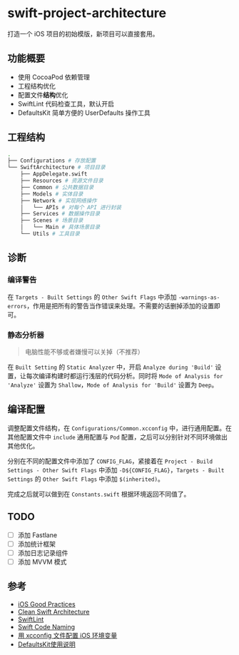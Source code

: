 # swift-project-architecture

打造一个 iOS 项目的初始模版，新项目可以直接套用。

## 功能概要

- 使用 CocoaPod 依赖管理
- 工程结构优化
- 配置文件**结构**优化
- SwiftLint 代码检查工具，默认开启
- DefaultsKit 简单方便的 UserDefaults 操作工具

## 工程结构

```sh
.
├── Configurations # 存放配置
└── SwiftArchitecture # 项目目录
    ├── AppDelegate.swift
    ├── Resources # 资源文件目录
    ├── Common # 公共数据目录
    ├── Models # 实体目录
    ├── Network # 实现网络操作
    │   └── APIs # 对每个 API 进行封装
    ├── Services # 数据操作目录
    ├── Scenes # 场景目录
    │   └── Main # 具体场景目录
    └── Utils # 工具目录
```

## 诊断

### 编译警告

在 `Targets - Built Settings` 的 `Other Swift Flags` 中添加 `-warnings-as-errors`，作用是把所有的警告当作错误来处理。不需要的话删掉添加的设置即可。

### 静态分析器

> 电脑性能不够或者嫌慢可以关掉（不推荐）

在 `Built Setting` 的 `Static Analyzer` 中，开启 `Analyze during 'Build'` 设置，让每次编译构建时都运行浅层的代码分析。同时将 `Mode of Analysis for 'Analyze'` 设置为 `Shallow`，`Mode of Analysis for 'Build'` 设置为 `Deep`。

## 编译配置

调整配置文件结构，在 `Configurations/Common.xcconfig` 中，进行通用配置。在其他配置文件中 `include` 通用配置与 `Pod` 配置，之后可以分别针对不同环境做出其他优化。

分别在不同的配置文件中添加了 `CONFIG_FLAG`，紧接着在 `Project - Build Settings - Other Swift Flags` 中添加 `-D${CONFIG_FLAG}`，`Targets - Built Settings` 的 `Other Swift Flags` 中添加 `$(inherited)`。

完成之后就可以做到在 `Constants.swift` 根据环境返回不同值了。

## TODO

- [ ] 添加 Fastlane
- [ ] 添加统计框架
- [ ] 添加日志记录组件
- [ ] 添加 MVVM 模式

## 参考

- [iOS Good Practices](https://github.com/futurice/ios-good-practices)
- [Clean Swift Architecture](https://clean-swift.com/clean-swift-ios-architecture)
- [SwiftLint](https://github.com/realm/SwiftLint)
- [Swift Code Naming](https://swift.org/documentation/api-design-guidelines/)
- [用 xcconfig 文件配置 iOS 环境变量](https://www.jianshu.com/p/9b8bc8351223)
- [DefaultsKit使用说明](https://github.com/nmdias/DefaultsKit/blob/master/README.zh-CN.md)

